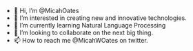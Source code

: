 - 👋 Hi, I’m @MicahOates
- 👀 I’m interested in creating new and innovative technologies.
- 🌱 I’m currently learning Natural Language Processing
- 💞️ I’m looking to collaborate on the next big thing.
- 📫 How to reach me @MicahWOates on twitter.

<!---
MicahOates/MicahOates is a ✨ special ✨ repository because its `README.md` (this file) appears on your GitHub profile.
You can click the Preview link to take a look at your changes.
--->
